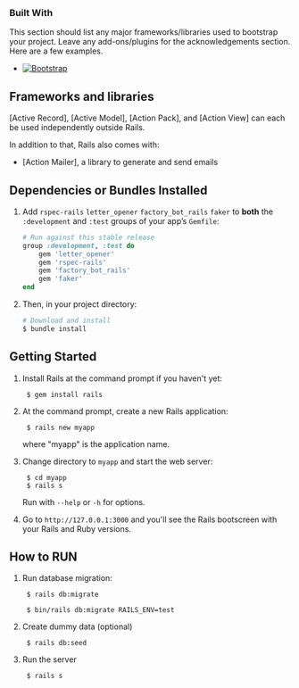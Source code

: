 <a name="readme-top"></a>
<!-- PROJECT LOGO -->
<br />

### Built With

This section should list any major frameworks/libraries used to bootstrap your project. Leave any add-ons/plugins for the acknowledgements section. Here are a few examples.

* [![Bootstrap][Bootstrap.com]][Bootstrap-url]

## Frameworks and libraries

[Active Record], [Active Model], [Action Pack], and [Action View] can each be used independently outside Rails.

In addition to that, Rails also comes with:

- [Action Mailer], a library to generate and send emails

## Dependencies or Bundles Installed

1. Add `rspec-rails` `letter_opener` `factory_bot_rails` `faker` to **both** the `:development` and `:test` groups
   of your app’s `Gemfile`:

    ```ruby
    # Run against this stable release
    group :development, :test do
        gem 'letter_opener'
        gem 'rspec-rails'
        gem 'factory_bot_rails'
        gem 'faker'
    end
    ```

2. Then, in your project directory:

    ```sh
    # Download and install
    $ bundle install
    ```

## Getting Started

1. Install Rails at the command prompt if you haven't yet:

        $ gem install rails

2. At the command prompt, create a new Rails application:

        $ rails new myapp

   where "myapp" is the application name.

3. Change directory to `myapp` and start the web server:

        $ cd myapp
        $ rails s

   Run with `--help` or `-h` for options.

4. Go to `http://127.0.0.1:3000` and you'll see the Rails bootscreen with your Rails and Ruby versions.

## How to RUN

1. Run database migration:

        $ rails db:migrate

        $ bin/rails db:migrate RAILS_ENV=test

2. Create dummy data (optional)

        $ rails db:seed

3. Run the server

        $ rails s

<!-- MARKDOWN LINKS & IMAGES -->
<!-- https://www.markdownguide.org/basic-syntax/#reference-style-links -->
[Bootstrap.com]: https://img.shields.io/badge/Bootstrap-563D7C?style=for-the-badge&logo=bootstrap&logoColor=white
[Bootstrap-url]: https://getbootstrap.com